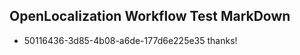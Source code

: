 ## OpenLocalization Workflow Test MarkDown
* 50116436-3d85-4b08-a6de-177d6e225e35 thanks!

<!--HONumber=Aug16_HO1-->


